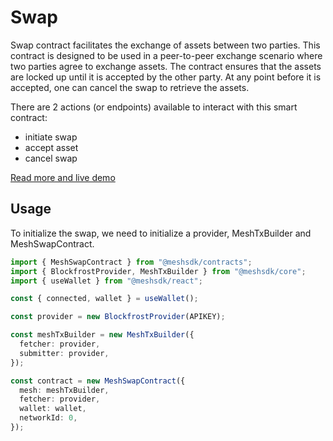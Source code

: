# Swap

Swap contract facilitates the exchange of assets between two parties. This contract is designed to be used in a peer-to-peer exchange scenario where two parties agree to exchange assets. The contract ensures that the assets are locked up until it is accepted by the other party. At any point before it is accepted, one can cancel the swap to retrieve the assets.

There are 2 actions (or endpoints) available to interact with this smart contract:

- initiate swap
- accept asset
- cancel swap

[Read more and live demo](https://meshjs.dev/smart-contracts/swap)

## Usage

To initialize the swap, we need to initialize a provider, MeshTxBuilder and MeshSwapContract.

```typescript
import { MeshSwapContract } from "@meshsdk/contracts";
import { BlockfrostProvider, MeshTxBuilder } from "@meshsdk/core";
import { useWallet } from "@meshsdk/react";

const { connected, wallet } = useWallet();

const provider = new BlockfrostProvider(APIKEY);

const meshTxBuilder = new MeshTxBuilder({
  fetcher: provider,
  submitter: provider,
});

const contract = new MeshSwapContract({
  mesh: meshTxBuilder,
  fetcher: provider,
  wallet: wallet,
  networkId: 0,
});
```
